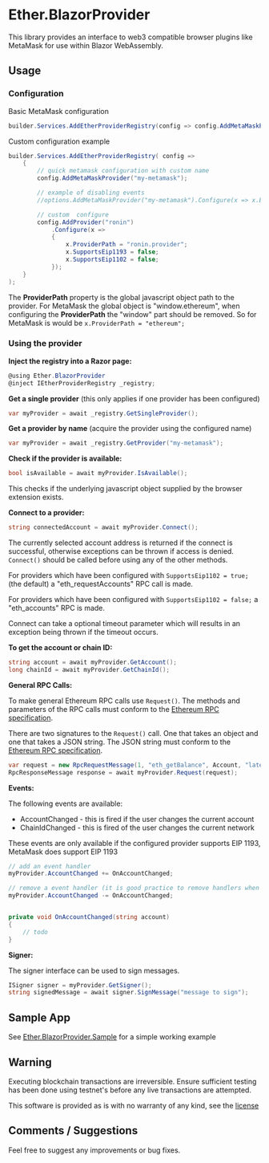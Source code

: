 ﻿# Ether.BlazorProvider

This library provides an interface to web3 compatible browser plugins like MetaMask for use within Blazor WebAssembly.

## Usage

### Configuration

Basic MetaMask configuration

```cs
builder.Services.AddEtherProviderRegistry(config => config.AddMetaMaskProvider());
```

Custom configuration example

```cs
builder.Services.AddEtherProviderRegistry( config =>
    {
        // quick metamask configuration with custom name
        config.AddMetaMaskProvider("my-metamask");

        // example of disabling events
        //options.AddMetaMaskProvider("my-metamask").Configure(x => x.EnableEvents = false);

        // custom  configure
        config.AddProvider("ronin")
            .Configure(x =>
            {
                x.ProviderPath = "ronin.provider";
                x.SupportsEip1193 = false;
                x.SupportsEip1102 = false;
            });
    }
);
```

The __ProviderPath__ property is the global javascript object path to the provider. For MetaMask the global object is "window.ethereum", when configuring the __ProviderPath__ the "window" part should be removed. So for MetaMask is would be ```x.ProviderPath = "ethereum";```

### Using the provider

__Inject the registry into a Razor page:__

```cs
@using Ether.BlazorProvider
@inject IEtherProviderRegistry _registry;
```

__Get a single provider__ (this only applies if one provider has been configured)

```cs
var myProvider = await _registry.GetSingleProvider();
```

__Get a provider by name__ (acquire the provider using the configured name)

```cs
var myProvider = await _registry.GetProvider("my-metamask");
```

__Check if the provider is available:__

```cs
bool isAvailable = await myProvider.IsAvailable();
```

This checks if the underlying javascript object supplied by the browser extension exists.

__Connect to a provider:__

```cs
string connectedAccount = await myProvider.Connect();
```

The currently selected account address is returned if the connect is successful, otherwise exceptions can be thrown if access is denied. ```Connect()``` should be called before using any of the other methods.

For providers which have been configured with ```SupportsEip1102 = true;``` (the default) a "eth_requestAccounts" RPC call is made.

For providers which have been configured with ```SupportsEip1102 = false;``` a "eth_accounts" RPC is made.

Connect can take a optional timeout parameter which will results in an exception being thrown if the timeout occurs.

__To get the account or chain ID:__

```cs
string account = await myProvider.GetAccount();
long chainId = await myProvider.GetChainId();
```

__General RPC Calls:__

To make general Ethereum RPC calls use ```Request()```. The methods and parameters of the RPC calls must conform to the [Ethereum RPC specification](https://eth.wiki/json-rpc/API#json-rpc-methods).

There are two signatures to the ```Request()``` call. One that takes an object and one that takes a JSON string. The JSON string must conform to the [Ethereum RPC specification](https://eth.wiki/json-rpc/API#json-rpc-methods).

```cs
var request = new RpcRequestMessage(1, "eth_getBalance", Account, "latest");
RpcResponseMessage response = await myProvider.Request(request);
```

__Events:__

The following events are available:

* AccountChanged - this is fired if the user changes the current account
* ChainIdChanged - this is fired of the user changes the current network

These events are only available if the configured provider supports EIP 1193, MetaMask does support EIP 1193

```cs
// add an event handler
myProvider.AccountChanged += OnAccountChanged;

// remove a event handler (it is good practice to remove handlers when they are no longer required)
myProvider.AccountChanged -= OnAccountChanged;


private void OnAccountChanged(string account)
{
    // todo
}
```

__Signer:__

The signer interface can be used to sign messages.

```cs
ISigner signer = myProvider.GetSigner();
string signedMessage = await signer.SignMessage("message to sign");
```

## Sample App

See [Ether.BlazorProvider.Sample](https://github.com/labsw/Ethereum.Blazor/tree/master/Ether.BlazorProvider.Sample) for a simple working example

## Warning

Executing blockchain transactions are irreversible. Ensure sufficient testing has been done using testnet's before any live transactions are attempted.

This software is provided as is with no warranty of any kind, see the [license](../LICENSE)

## Comments / Suggestions

Feel free to suggest any improvements or bug fixes.
